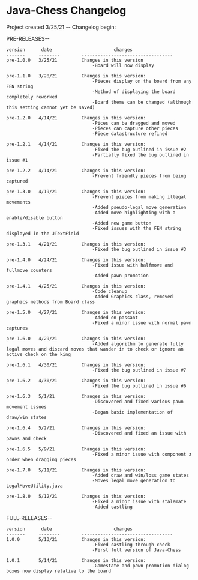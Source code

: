 # Java-Chess Changelog

Project created 3/25/21 -- Changelog begin:

PRE-RELEASES--

	version		 date						changes
	-------		--------		----------------------------------
	pre-1.0.0	3/25/21			Changes in this version
									-Board will now display
									
	pre-1.1.0	3/28/21			Changes in this version:
									-Pieces display on the board from any FEN string
									-Method of displaying the board completely reworked
									-Board theme can be changed (although this setting cannot yet be saved)
									
	pre-1.2.0	4/14/21			Changes in this version:
									-Pices can be dragged and moved
									-Pieces can capture other pieces
									-Piece datastructure refined
									
	pre-1.2.1	4/14/21			Changes in this version:
									-Fixed the bug outlined in issue #2
									-Partially fixed the bug outlined in issue #1
									
	pre-1.2.2	4/14/21			Changes in this version:
									-Prevent friendly pieces from being captured
									
	pre-1.3.0	4/19/21			Changes in this version:
									-Prevent pieces from making illegal movements
									-Added pseudo-legal move generation
									-Added move highlighting with a enable/disable button
									-Added new game button
									-Fixed issues with the FEN string displayed in the JTextField
									
	pre-1.3.1	4/21/21			Changes in this version:
									-Fixed the bug outlined in issue #3
									
	pre-1.4.0	4/24/21			Changes in this version:
									-Fixed issue with halfmove and fullmove counters
									-Added pawn promotion
									
	pre-1.4.1	4/25/21			Changes in this version:
									-Code cleanup
									-Added Graphics class, removed graphics methods from Board class
									
	pre-1.5.0	4/27/21			Changes in this version:
									-Added en passant
									-Fixed a minor issue with normal pawn captures
									
	pre-1.6.0	4/29/21			Changes in this version:
									-Added algorithm to generate fully legal moves and discard moves that wander in to check or ignore an active check on the king
									
	pre-1.6.1	4/30/21			Changes in this version:
									-Fixed the bug outlined in issue #7
									
	pre-1.6.2	4/30/21			Changes in this version:
									-Fixed the bug outlined in issue #6
									
	pre-1.6.3	5/1/21			Changes in this version:
									-Discovered and fixed various pawn movement issues
									-Began basic implementation of draw/win states
									
	pre-1.6.4	5/2/21			Changes in this version:
									-Discovered and fixed an issue with pawns and check
									
	pre-1.6.5	5/9/21			Changes in this version:
									-Fixed a minor issue with component z order when dragging pieces

	pre-1.7.0	5/11/21			Changes in this version:
									-Added draw and win/loss game states
									-Moves legal move generation to LegalMoveUtility.java

	pre-1.8.0	5/12/21			Changes in this version:
									-Fixed a minor issue with stalemate
									-Added castling


FULL-RELEASES--

	version		 date						changes
	-------		--------		----------------------------------
	1.0.0		5/13/21			Changes in this version:
									-Fixed castling through check
									-First full version of Java-Chess

	1.0.1		5/14/21			Changes in this version:
									-Gamestate and pawn promotion dialog boxes now display relative to the board